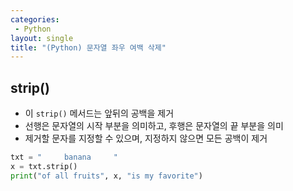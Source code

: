 ```yaml
---
categories: 
 - Python
layout: single
title: "(Python) 문자열 좌우 여백 삭제"
---
```


## strip()

- 이 <code>strip()</code> 메서드는 앞뒤의 공백을 제거
- 선행은 문자열의 시작 부분을 의미하고, 후행은 문자열의 끝 부분을 의미
- 제거할 문자를 지정할 수 있으며, 지정하지 않으면 모든 공백이 제거

```python
txt = "     banana     "
x = txt.strip()
print("of all fruits", x, "is my favorite")

```
<br>
